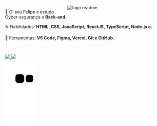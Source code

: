 <img src="https://avatars.githubusercontent.com/u/31746234?s=280&v=4" min-width="300px" max-width="300px" width="300px" align="right" alt="logo readme">

<p align="left"> 
 🖖 Oi sou Felipe e estudo Cyber-segurança</strong> e <strong>Back-and</strong>.
</p>

<p align="left">
 ☕ Habilidades: <strong>HTML, CSS, JavaScript, ReactJS, TypeScript, Node.js e.</strong>
</p>

<p align="left">
  💼 Ferramentas: <strong>VS Code, Figma, Vercel, Git e GitHub.</strong>
</p>


<br>

<p align="left">
  <a href="https://www.instagram.com/404felipe/" alt="Instagram">
    <img src="https://img.shields.io/badge/-Instagram-9fef00?style=for-the-badge&logo=Instagram&logoColor=000000&link=https://www.instagram.com/404felipe"/>
  </a>
  
  <a href="https://www.linkedin.com/in/404felipe" alt="Linkedin">
    <img src="https://img.shields.io/badge/-Linkedin-9fef00?style=for-the-badge&logo=Linkedin&logoColor=000000&link=https://www.linkedin.com/in/404felipe"/>
  </a>
 
 ![Snake animation](https://github.com/404felipe/404felipe/blob/output/github-contribution-grid-snake.svg)
